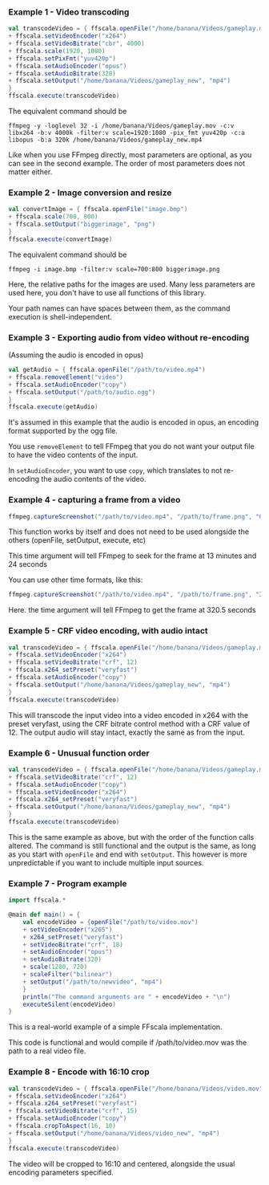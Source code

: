 ### Example 1 - Video transcoding
```scala
val transcodeVideo = { ffscala.openFile("/home/banana/Videos/gameplay.mov")
+ ffscala.setVideoEncoder("x264")
+ ffscala.setVideoBitrate("cbr", 4000)
+ ffscala.scale(1920, 1080)
+ ffscala.setPixFmt("yuv420p")
+ ffscala.setAudioEncoder("opus")
+ ffscala.setAudioBitrate(320)
+ ffscala.setOutput("/home/banana/Videos/gameplay_new", "mp4")
}
ffscala.execute(transcodeVideo)
```

The equivalent command should be
```
ffmpeg -y -loglevel 32 -i /home/banana/Videos/gameplay.mov -c:v libx264 -b:v 4000k -filter:v scale=1920:1080 -pix_fmt yuv420p -c:a libopus -b:a 320k /home/banana/Videos/gameplay_new.mp4
```
Like when you use FFmpeg directly, most parameters are optional, as you can see in the second example. The order of most parameters does not matter either.

### Example 2 - Image conversion and resize
```scala
val convertImage = { ffscala.openFile("image.bmp")
+ ffscala.scale(700, 800)
+ ffscala.setOutput("biggerimage", "png")
}
ffscala.execute(convertImage)
```
The equivalent command should be
```
ffmpeg -i image.bmp -filter:v scale=700:800 biggerimage.png
```
Here, the relative paths for the images are used. Many less parameters are used here, you don't have to use all functions of this library.

Your path names can have spaces between them, as the command execution is shell-independent.

### Example 3 - Exporting audio from video without re-encoding
(Assuming the audio is encoded in opus)

```scala
val getAudio = { ffscala.openFile("/path/to/video.mp4")
+ ffscala.removeElement("video")
+ ffscala.setAudioEncoder("copy")
+ ffscala.setOutput("/path/to/audio.ogg")
}
ffscala.execute(getAudio)
```

It's assumed in this example that the audio is encoded in opus, an encoding format supported by the ogg file.

You use ```removeElement``` to tell FFmpeg that you do not want your output file to have the video contents of the input.

In ```setAudioEncoder```, you want to use ```copy```, which translates to not re-encoding the audio contents of the video.

### Example 4 - capturing a frame from a video

```scala
ffmpeg.captureScreenshot("/path/to/video.mp4", "/path/to/frame.png", "00:13:24")
```

This function works by itself and does not need to be used alongside the others (openFile, setOutput, execute, etc)

This time argument will tell FFmpeg to seek for the frame at 13 minutes and 24 seconds

You can use other time formats, like this:

```scala
ffmpeg.captureScreenshot("/path/to/video.mp4", "/path/to/frame.png", "320.5")
```

Here. the time argument will tell FFmpeg to get the frame at 320.5 seconds

### Example 5 - CRF video encoding, with audio intact
```scala
val transcodeVideo = { ffscala.openFile("/home/banana/Videos/gameplay.mov")
+ ffscala.setVideoEncoder("x264")
+ ffscala.setVideoBitrate("crf", 12)
+ ffscala.x264_setPreset("veryfast")
+ ffscala.setAudioEncoder("copy")
+ ffscala.setOutput("/home/banana/Videos/gameplay_new", "mp4")
}
ffscala.execute(transcodeVideo)
```

This will transcode the input video into a video encoded in x264 with the preset veryfast, using the CRF bitrate control method with a CRF value of 12. The output audio will stay intact, exactly the same as from the input.

### Example 6 - Unusual function order
```scala
val transcodeVideo = { ffscala.openFile("/home/banana/Videos/gameplay.mov")
+ ffscala.setVideoBitrate("crf", 12)
+ ffscala.setAudioEncoder("copy")
+ ffscala.setVideoEncoder("x264")
+ ffscala.x264_setPreset("veryfast")
+ ffscala.setOutput("/home/banana/Videos/gameplay_new", "mp4")
}
ffscala.execute(transcodeVideo)
```

This is the same example as above, but with the order of the function calls altered. The command is still functional and the output is the same, as long as you start with ```openFile``` and end with ```setOutput```. This however is more unpredictable if you want to include multiple input sources.


### Example 7 - Program example

```scala
import ffscala.*

@main def main() = {
    val encodeVideo = {openFile("/path/to/video.mov")
    + setVideoEncoder("x265")
    + x264_setPreset("veryfast")
    + setVideoBitrate("crf", 18)
    + setAudioEncoder("opus")
    + setAudioBitrate(320)
    + scale(1280, 720)
    + scaleFilter("bilinear")
    + setOutput("/path/to/newvideo", "mp4")
    }
    println("The command arguments are " + encodeVideo + "\n")
    executeSilent(encodeVideo)
}

```

This is a real-world example of a simple FFscala implementation.

This code is functional and would compile if /path/to/video.mov was the path to a real video file.


### Example 8 - Encode with 16:10 crop
```scala
val transcodeVideo = { ffscala.openFile("/home/banana/Videos/video.mov")
+ ffscala.setVideoEncoder("x264")
+ ffscala.x264_setPreset("veryfast")
+ ffscala.setVideoBitrate("crf", 15)
+ ffscala.setAudioEncoder("copy")
+ ffscala.cropToAspect(16, 10)
+ ffscala.setOutput("/home/banana/Videos/video_new", "mp4")
}
ffscala.execute(transcodeVideo)
```
The video will be cropped to 16:10 and centered, alongside the usual encoding parameters specified.
